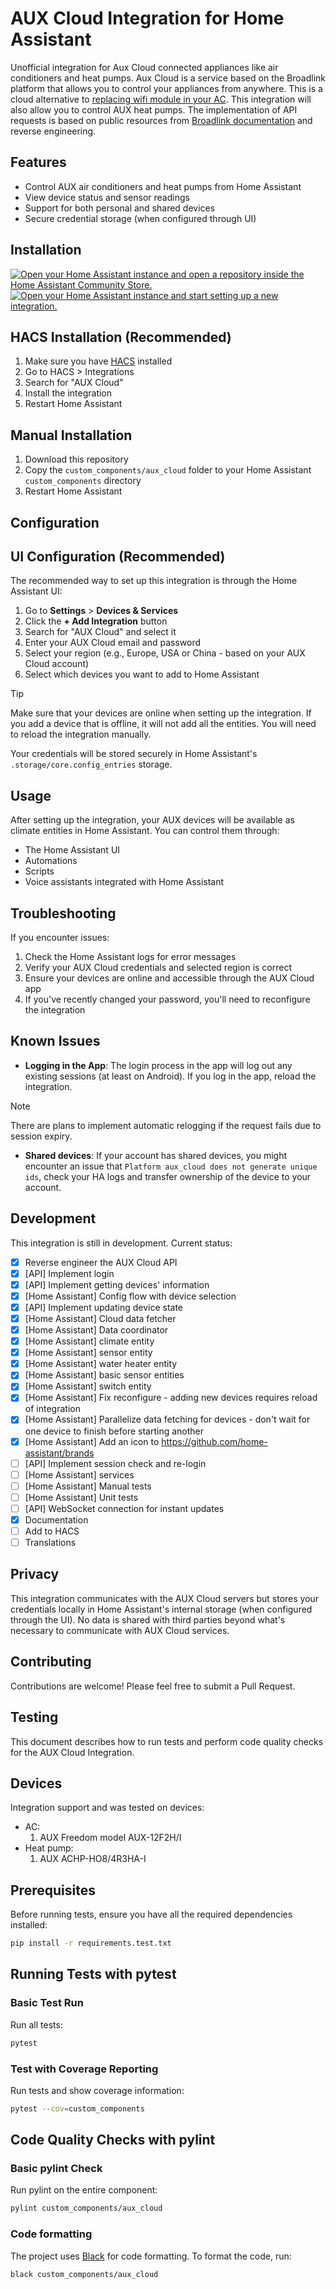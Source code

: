# AUX Cloud Integration for Home Assistant

Unofficial integration for Aux Cloud connected appliances like air conditioners and heat pumps. Aux Cloud is a service
based on the Broadlink platform that allows you to control your appliances from anywhere. This is a cloud alternative
to [replacing wifi module in your AC](https://github.com/GrKoR/esphome_aux_ac_component). This integration will also allow you
to control AUX heat pumps. The implementation of API requests is based on public resources from [Broadlink documentation](https://docs.ibroadlink.com/public/appsdk/sdk_others/dnacontrol/) and reverse engineering.

## Features

- Control AUX air conditioners and heat pumps from Home Assistant
- View device status and sensor readings
- Support for both personal and shared devices
- Secure credential storage (when configured through UI)

## Installation

[![Open your Home Assistant instance and open a repository inside the Home Assistant Community Store.](https://my.home-assistant.io/badges/hacs_repository.svg)](https://my.home-assistant.io/redirect/hacs_repository/?owner=maeek&repository=ha-aux-cloud&category=integration)
[![Open your Home Assistant instance and start setting up a new integration.](https://my.home-assistant.io/badges/config_flow_start.svg)](https://my.home-assistant.io/redirect/config_flow_start/?domain=aux_cloud)

## HACS Installation (Recommended)

1. Make sure you have [HACS](https://hacs.xyz/) installed
2. Go to HACS > Integrations
3. Search for "AUX Cloud"
4. Install the integration
5. Restart Home Assistant

## Manual Installation

1. Download this repository
2. Copy the `custom_components/aux_cloud` folder to your Home Assistant `custom_components` directory
3. Restart Home Assistant

## Configuration

## UI Configuration (Recommended)

The recommended way to set up this integration is through the Home Assistant UI:

1. Go to **Settings** > **Devices & Services**
2. Click the **+ Add Integration** button
3. Search for "AUX Cloud" and select it
4. Enter your AUX Cloud email and password
5. Select your region (e.g., Europe, USA or China - based on your AUX Cloud account)
6. Select which devices you want to add to Home Assistant

  > [!TIP]
  > Make sure that your devices are online when setting up the integration. If you add a device that is offline, it will not add all the entities. You will need to reload the integration manually.

Your credentials will be stored securely in Home Assistant's `.storage/core.config_entries` storage.

## Usage

After setting up the integration, your AUX devices will be available as climate entities in Home Assistant. You can
control them through:

- The Home Assistant UI
- Automations
- Scripts
- Voice assistants integrated with Home Assistant

## Troubleshooting

If you encounter issues:

1. Check the Home Assistant logs for error messages
2. Verify your AUX Cloud credentials and selected region is correct
3. Ensure your devices are online and accessible through the AUX Cloud app
4. If you've recently changed your password, you'll need to reconfigure the integration

## Known Issues

- **Logging in the App**: The login process in the app will log out any existing sessions (at least on Android). If you log in the app, reload the integration.

> [!NOTE]
> There are plans to implement automatic relogging if the request fails due to session expiry.

- **Shared devices**: If your account has shared devices, you might encounter an issue that `Platform aux_cloud does not generate unique ids`, check your HA logs and transfer ownership of the device to your account.

## Development

This integration is still in development. Current status:

- [x] Reverse engineer the AUX Cloud API
- [x] [API] Implement login
- [x] [API] Implement getting devices' information
- [x] [Home Assistant] Config flow with device selection
- [x] [API] Implement updating device state
- [x] [Home Assistant] Cloud data fetcher
- [x] [Home Assistant] Data coordinator
- [x] [Home Assistant] climate entity
- [x] [Home Assistant] sensor entity
- [x] [Home Assistant] water heater entity
- [x] [Home Assistant] basic sensor entities
- [x] [Home Assistant] switch entity
- [x] [Home Assistant] Fix reconfigure - adding new devices requires reload of integration
- [x] [Home Assistant] Parallelize data fetching for devices - don't wait for one device to finish before starting another
- [x] [Home Assistant] Add an icon to https://github.com/home-assistant/brands
- [ ] [API] Implement session check and re-login
- [ ] [Home Assistant] services
- [ ] [Home Assistant] Manual tests
- [ ] [Home Assistant] Unit tests
- [ ] [API] WebSocket connection for instant updates
- [x] Documentation
- [ ] Add to HACS
- [ ] Translations

## Privacy

This integration communicates with the AUX Cloud servers but stores your credentials locally in Home Assistant's internal storage (when configured through the UI). No data is shared with third parties beyond what's necessary to communicate with AUX Cloud services.

## Contributing

Contributions are welcome! Please feel free to submit a Pull Request.

## Testing

This document describes how to run tests and perform code quality checks for the AUX Cloud Integration.

## Devices

Integration support and was tested on devices:
- AC:
  1. AUX Freedom model AUX-12F2H/I
- Heat pump:
  1. AUX ACHP-HO8/4R3HA-I

## Prerequisites

Before running tests, ensure you have all the required dependencies installed:

```bash
pip install -r requirements.test.txt
```

## Running Tests with pytest

### Basic Test Run

Run all tests:

```bash
pytest
```

### Test with Coverage Reporting

Run tests and show coverage information:

```bash
pytest --cov=custom_components
```

## Code Quality Checks with pylint

### Basic pylint Check

Run pylint on the entire component:

```bash
pylint custom_components/aux_cloud
```

### Code formatting

The project uses [Black](https://pypi.org/project/black/) for code formatting. To format the code, run:

```bash
black custom_components/aux_cloud
```
